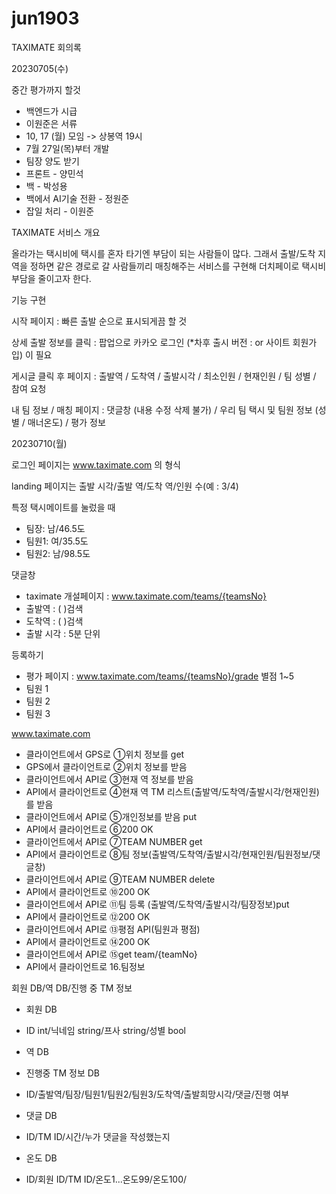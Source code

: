 # jun1903
TAXIMATE 회의록

20230705(수)

중간 평가까지 할것
* 백엔드가 시급
* 이원준은 서류
* 10, 17 (월) 모임 -> 상봉역 19시
* 7월 27일(목)부터 개발
* 팀장 양도 받기
* 프론트 - 양민석
* 백 - 박성용
* 백에서 AI기술 전환 - 정원준
* 잡일 처리 - 이원준

TAXIMATE 서비스 개요 

올라가는 택시비에 택시를 혼자 타기엔 부담이 되는 사람들이 많다.
그래서 출발/도착 지역을 정하면 같은 경로로 갈 사람들끼리 매칭해주는 서비스를 구현해 더치페이로 택시비 부담을 줄이고자 한다.

기능 구현 

시작 페이지 : 빠른 출발 순으로 표시되게끔 할 것

상세 출발 정보를 클릭 : 팝업으로 카카오 로그인 (*차후 출시 버전 : or 사이트 회원가입) 이 필요

게시글 클릭 후 페이지 :  출발역 / 도착역 / 출발시각 / 최소인원 / 현재인원 / 팀 성별 / 참여 요청 

내 팀 정보 / 매칭 페이지 : 댓글창 (내용 수정 삭제 불가) / 우리 팀 택시 및 팀원 정보 (성별 / 매너온도) / 평가 정보

20230710(월)

로그인 페이지는 www.taximate.com 의 형식

landing 페이지는 출발 시각/출발 역/도착 역/인원 수(예 : 3/4)

특정 택시메이트를 눌렀을 때

* 팀장: 남/46.5도
* 팀원1: 여/35.5도
* 팀원2: 남/98.5도

댓글창

* taximate 개설페이지 : www.taximate.com/teams/{teamsNo}
* 출발역 : (    )검색
* 도착역 : (    )검색
* 출발 시각 : 5분 단위

등록하기

* 평가 페이지 : www.taximate.com/teams/{teamsNo}/grade
	별점 1~5
* 팀원 1 
* 팀원 2
* 팀원 3

www.taximate.com

* 클라이언트에서 GPS로 ①위치 정보를 get
* GPS에서 클라이언트로 ②위치 정보를 받음
* 클라이언트에서 API로 ③현재 역 정보를 받음
* API에서 클라이언트로 ④현재 역 TM 리스트(출발역/도착역/출발시각/현재인원)를 받음
* 클라이언트에서 API로 ⑤개인정보를 받음 put
* API에서 클라이언트로 ⑥200 OK
* 클라이언트에서 API로 ⑦TEAM NUMBER get
* API에서 클라이언트로 ⑧팀 정보(출발역/도착역/출발시각/현재인원/팀원정보/댓글창)
* 클라이언트에서 API로 ⑨TEAM NUMBER delete
* API에서 클라이언트로 ⑩200 OK
* 클라이언트에서 API로 ⑪팀 등록 (출발역/도착역/출발시각/팀장정보)put
* API에서 클라이언트로 ⑫200 OK
* 클라이언트에서 API로 ⑬평점 API(팀원과 평점)
* API에서 클라이언트로 ⑭200 OK
* 클라이언트에서 API로 ⑮get team/{teamNo}
* API에서 클라이언트로 16.팀정보

회원 DB/역 DB/진행 중 TM 정보

* 회원 DB 
* ID int/닉네임 string/프사 string/성별 bool
* 역 DB

* 진행중 TM 정보 DB
* ID/출발역/팀장/팀원1/팀원2/팀원3/도착역/출발희망시각/댓글/진행 여부
* 댓글 DB
* ID/TM ID/시간/누가 댓글을 작성했는지
* 온도 DB
* ID/회원 ID/TM ID/온도1...온도99/온도100/
